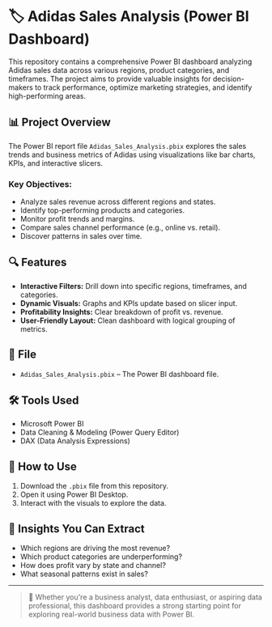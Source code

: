 # 🏷️ Adidas Sales Analysis (Power BI Dashboard)

This repository contains a comprehensive Power BI dashboard analyzing Adidas sales data across various regions, product categories, and timeframes. The project aims to provide valuable insights for decision-makers to track performance, optimize marketing strategies, and identify high-performing areas.

## 📊 Project Overview

The Power BI report file `Adidas_Sales_Analysis.pbix` explores the sales trends and business metrics of Adidas using visualizations like bar charts, KPIs, and interactive slicers.

### Key Objectives:

- Analyze sales revenue across different regions and states.
- Identify top-performing products and categories.
- Monitor profit trends and margins.
- Compare sales channel performance (e.g., online vs. retail).
- Discover patterns in sales over time.

## 🔍 Features

- **Interactive Filters:** Drill down into specific regions, timeframes, and categories.
- **Dynamic Visuals:** Graphs and KPIs update based on slicer input.
- **Profitability Insights:** Clear breakdown of profit vs. revenue.
- **User-Friendly Layout:** Clean dashboard with logical grouping of metrics.

## 📁 File

- `Adidas_Sales_Analysis.pbix` – The Power BI dashboard file.

## 🛠️ Tools Used

- Microsoft Power BI
- Data Cleaning & Modeling (Power Query Editor)
- DAX (Data Analysis Expressions)

## 📌 How to Use

1. Download the `.pbix` file from this repository.
2. Open it using Power BI Desktop.
3. Interact with the visuals to explore the data.

## 🧠 Insights You Can Extract

- Which regions are driving the most revenue?
- Which product categories are underperforming?
- How does profit vary by state and channel?
- What seasonal patterns exist in sales?

---

> 🚀 Whether you're a business analyst, data enthusiast, or aspiring data professional, this dashboard provides a strong starting point for exploring real-world business data with Power BI.

